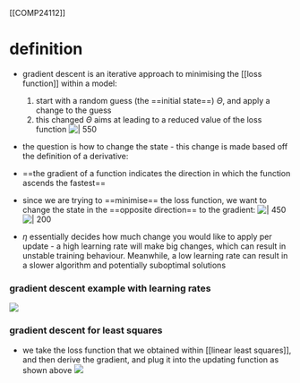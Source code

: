 [[COMP24112]]

# definition

- gradient descent is an iterative approach to minimising the [[loss function]] within a model:
	1. start with a random guess (the ==initial state==) $\Theta$, and apply a change to the guess
	2. this changed $\Theta$ aims at leading to a reduced value of the loss function
![ | 550 ](https://i.imgur.com/OP69rft.png)

- the question is how to change the state - this change is made based off the definition of a derivative:
- ==the gradient of a function indicates the direction in which the function ascends the fastest==
- since we are trying to ==minimise== the loss function, we want to change the state in the ==opposite direction== to the gradient:
![ | 450](https://i.imgur.com/cUgoxo0.png)
![ | 200](https://i.imgur.com/SUN5rbs.png)
- $\eta$ essentially decides how much change you would like to apply per update - a high learning rate will make big changes, which can result in unstable training behaviour. Meanwhile, a low learning rate can result in a slower algorithm and potentially suboptimal solutions

### gradient descent example with learning rates
![](https://i.imgur.com/jhvDKif.png)

### gradient descent for least squares
- we take the loss function that we obtained within [[linear least squares]], and then derive the gradient, and plug it into the updating function as shown above 
![](https://i.imgur.com/kh6upkk.png)
